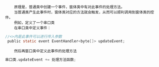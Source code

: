 		原理是，普通类中创建一个事件，窗体类中有对此事件的处理方法。
		当普通类产生此事件时，窗体类对应的方法就会触发，从而可以顺利调用到窗体类的控件。
		例如，定义了一个串口类
		在串口类中定义事件：

```C
//<>内是此事件可以进行传入参数
 public static event EventHandler<byte[]> updateEvent;

```

		然后再窗口类中定义此事件的处理方法

```C
串口类.updateEvent += 处理方法函数;	
```


